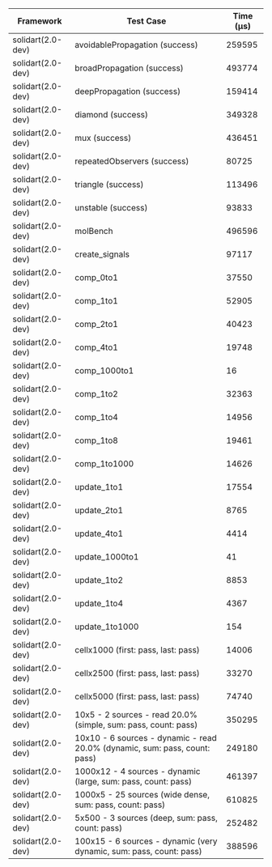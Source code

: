 | Framework | Test Case | Time (μs) |
| --- | --- | --- |
| solidart(2.0-dev) | avoidablePropagation (success) | 259595 |
| solidart(2.0-dev) | broadPropagation (success) | 493774 |
| solidart(2.0-dev) | deepPropagation (success) | 159414 |
| solidart(2.0-dev) | diamond (success) | 349328 |
| solidart(2.0-dev) | mux (success) | 436451 |
| solidart(2.0-dev) | repeatedObservers (success) | 80725 |
| solidart(2.0-dev) | triangle (success) | 113496 |
| solidart(2.0-dev) | unstable (success) | 93833 |
| solidart(2.0-dev) | molBench | 496596 |
| solidart(2.0-dev) | create_signals | 97117 |
| solidart(2.0-dev) | comp_0to1 | 37550 |
| solidart(2.0-dev) | comp_1to1 | 52905 |
| solidart(2.0-dev) | comp_2to1 | 40423 |
| solidart(2.0-dev) | comp_4to1 | 19748 |
| solidart(2.0-dev) | comp_1000to1 | 16 |
| solidart(2.0-dev) | comp_1to2 | 32363 |
| solidart(2.0-dev) | comp_1to4 | 14956 |
| solidart(2.0-dev) | comp_1to8 | 19461 |
| solidart(2.0-dev) | comp_1to1000 | 14626 |
| solidart(2.0-dev) | update_1to1 | 17554 |
| solidart(2.0-dev) | update_2to1 | 8765 |
| solidart(2.0-dev) | update_4to1 | 4414 |
| solidart(2.0-dev) | update_1000to1 | 41 |
| solidart(2.0-dev) | update_1to2 | 8853 |
| solidart(2.0-dev) | update_1to4 | 4367 |
| solidart(2.0-dev) | update_1to1000 | 154 |
| solidart(2.0-dev) | cellx1000 (first: pass, last: pass) | 14006 |
| solidart(2.0-dev) | cellx2500 (first: pass, last: pass) | 33270 |
| solidart(2.0-dev) | cellx5000 (first: pass, last: pass) | 74740 |
| solidart(2.0-dev) | 10x5 - 2 sources - read 20.0% (simple, sum: pass, count: pass) | 350295 |
| solidart(2.0-dev) | 10x10 - 6 sources - dynamic - read 20.0% (dynamic, sum: pass, count: pass) | 249180 |
| solidart(2.0-dev) | 1000x12 - 4 sources - dynamic (large, sum: pass, count: pass) | 461397 |
| solidart(2.0-dev) | 1000x5 - 25 sources (wide dense, sum: pass, count: pass) | 610825 |
| solidart(2.0-dev) | 5x500 - 3 sources (deep, sum: pass, count: pass) | 252482 |
| solidart(2.0-dev) | 100x15 - 6 sources - dynamic (very dynamic, sum: pass, count: pass) | 388596 |
